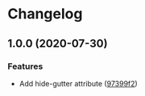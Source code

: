 # Changelog

## 1.0.0 (2020-07-30)


### Features

* Add hide-gutter attribute ([97399f2](https://www.github.com/socsieng/ace-custom-element/commit/97399f27e90279cc7e5ff6514387233cdbd1b8f4))
